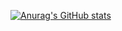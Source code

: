 [![Anurag's GitHub stats](https://github-readme-stats.vercel.app/api?username=DarmExplosion)](https://github.com/anuraghazra/github-readme-stats)
